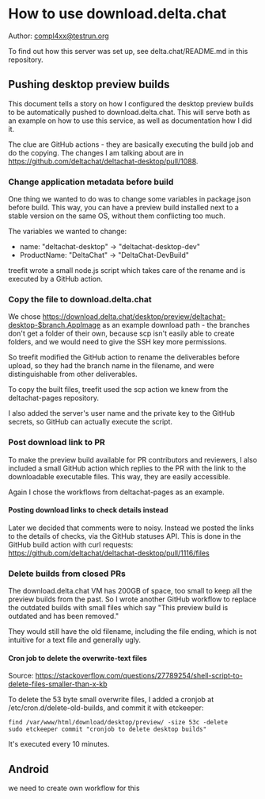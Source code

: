 # How to use download.delta.chat

Author: compl4xx@testrun.org

To find out how this server was set up, see delta.chat/README.md in this
repository.

## Pushing desktop preview builds

This document tells a story on how I configured the desktop preview builds to
be automatically pushed to download.delta.chat. This will serve both as an
example on how to use this service, as well as documentation how I did it.

The clue are GitHub actions - they are basically executing the build job and do
the copying. The changes I am talking about are in
https://github.com/deltachat/deltachat-desktop/pull/1088.

### Change application metadata before build

One thing we wanted to do was to change some variables in package.json before
build. This way, you can have a preview build installed next to a stable
version on the same OS, without them conflicting too much.

The variables we wanted to change:
* name: "deltachat-desktop" -> "deltachat-desktop-dev"
* ProductName: "DeltaChat" -> "DeltaChat-DevBuild"

treefit wrote a small node.js script which takes care of the rename and is
executed by a GitHub action.

### Copy the file to download.delta.chat

We chose
https://download.delta.chat/desktop/preview/deltachat-desktop-$branch.AppImage
as an example download path - the branches don't get a folder of their own,
because scp isn't easily able to create folders, and we would need to give the
SSH key more permissions.

So treefit modified the GitHub action to rename the deliverables before upload,
so they had the branch name in the filename, and were distinguishable from
other deliverables.

To copy the built files, treefit used the scp action we knew from the
deltachat-pages repository.

I also added the server's user name and the private key to the GitHub secrets,
so GitHub can actually execute the script.

### Post download link to PR

To make the preview build available for PR contributors and reviewers, I also
included a small GitHub action which replies to the PR with the link to the
downloadable executable files. This way, they are easily accessible.

Again I chose the workflows from deltachat-pages as an example.

#### Posting download links to check details instead

Later we decided that comments were to noisy. Instead we posted the links to
the details of checks, via the GitHub statuses API. This is done in the GitHub
build action with curl requests:
https://github.com/deltachat/deltachat-desktop/pull/1116/files

### Delete builds from closed PRs

The download.delta.chat VM has 200GB of space, too small to keep all the
preview builds from the past. So I wrote another GitHub workflow to replace the
outdated builds with small files which say "This preview build is outdated and
has been removed." 

They would still have the old filename, including the file ending, which is not
intuitive for a text file and generally ugly.

#### Cron job to delete the overwrite-text files

Source: https://stackoverflow.com/questions/27789254/shell-script-to-delete-files-smaller-than-x-kb

To delete the 53 byte small overwrite files, I added a cronjob at
/etc/cron.d/delete-old-builds, and commit it with etckeeper:

```
find /var/www/html/download/desktop/preview/ -size 53c -delete
sudo etckeeper commit "cronjob to delete desktop builds"
```

It's executed every 10 minutes.

## Android

we need to create own workflow for this





